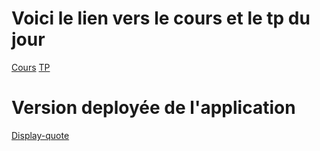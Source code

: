 # Voici le lien vers le cours et le tp du jour


[Cours](https://docs.google.com/presentation/d/e/2PACX-1vRRt-DvK5lBBYYozDOQG2QWtz5d7E276MIf03P90bJTtpediMgrnDRXoRYIX7t7-ISDrm9eMT8-_bpS/pub?start=false&loop=false&delayms=3000)
[TP](https://docs.google.com/document/d/e/2PACX-1vRyiy0EztOKUA0XBRg4jarraat7_q2JyQoY8HTEHGhKnQ5UVklYC7p6ZXfULP1oKhJokTbPfbTwwmZn/pub)

# Version deployée de l'application

[Display-quote](https://display-quote.herokuapp.com/main)
